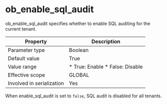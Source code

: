 ob_enable_sql_audit 
========================================

ob_enable_sql_audit specifies whether to enable SQL auditing for the current tenant. 


|       **Property**        |                                                     **Description**                                                     |
|---------------------------|-------------------------------------------------------------------------------------------------------------------------|
| Parameter type            | Boolean                                                                                                                 |
| Default value             | True                                                                                                                    |
| Value range               | * True: Enable   * False: Disable    |
| Effective scope           | GLOBAL                                                                                                                  |
| Involved in serialization | Yes                                                                                                                     |



When enable_sql_audit is set to `false`, SQL audit is disabled for all tenants.
